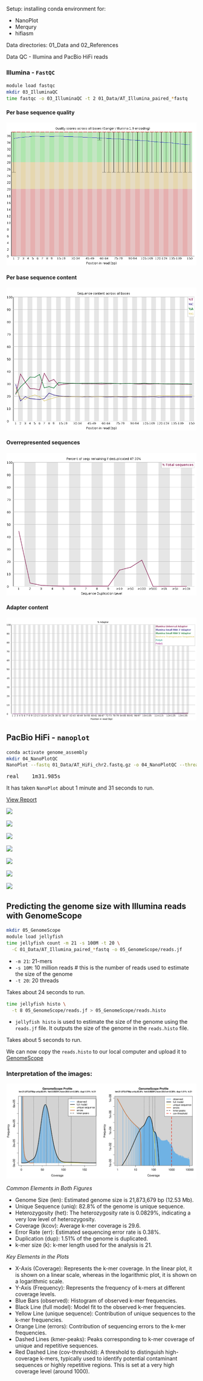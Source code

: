 Setup: installing conda environment for:

- NanoPlot
- Merqury
- hifiasm



Data directories: 01_Data and 02_References

 Data QC - Illumina and PacBio HiFi reads

### Illumina - `FastQC`

```bash
module load fastqc
mkdir 03_IlluminaQC
time fastqc -o 03_IlluminaQC -t 2 01_Data/AT_Illumina_paired_*fastq
```


#### Per base sequence quality
![](assets/images/fastqc/per_base_quality.png)

#### Per base sequence content
![](assets/images/fastqc/per_base_sequence_content.png)

#### Overrepresented sequences
![](assets/images/fastqc/duplication_levels.png)

#### Adapter content
![](assets/images/fastqc/adapter_content.png)

## PacBio HiFi - `nanoplot`
```bash
conda activate genome_assembly
mkdir 04_NanoPlotQC
NanoPlot --fastq 01_Data/AT_HiFi_chr2.fastq.gz -o 04_NanoPlotQC --threads 20
````

<pre>
real    1m31.985s
</pre>

It has taken `NanoPlot` about 1  minute and 31 seconds to run.

[View Report](assets/images/03_QC_Nanoplot/NanoStats.txt)

![](assets/images/03_QC_Nanoplot/LengthvsQualityScatterPlot_dot.png)

![](assets/images/03_QC_Nanoplot/LengthvsQualityScatterPlot_kde.png)

![](assets/images/03_QC_Nanoplot/Non_weightedHistogramReadlength.png)

![](assets/images/03_QC_Nanoplot/Non_weightedLogTransformed_HistogramReadlength.png)

![](assets/images/03_QC_Nanoplot/WeightedHistogramReadlength.png)

![](assets/images/03_QC_Nanoplot/WeightedLogTransformed_HistogramReadlength.png)

![](assets/images/03_QC_Nanoplot/Yield_By_Length.png)

## Predicting the genome size with Illumina reads with GenomeScope

```bash
mkdir 05_GenomeScope
module load jellyfish
time jellyfish count -m 21 -s 100M -t 20 \
  -C 01_Data/AT_Illumina_paired_*fastq -o 05_GenomeScope/reads.jf
```

- `-m 21`: 21-mers
- `-s 10M`: 10 million reads # this is the number of reads used to estimate the size of the genome
- `-t 20`: 20 threads

Takes about 24 seconds to run.

```bash
time jellyfish histo \
  -t 8 05_GenomeScope/reads.jf > 05_GenomeScope/reads.histo
```

- `jellyfish histo` is used to estimate the size of the genome using the `reads.jf` file. It outputs the size of the genome in the `reads.histo` file.

Takes about 5 seconds to run.

We can now copy the `reads.histo` to our local computer and upload it to [GenomeScope](http://genomescope.org/)

### Interpretation of the images:

![](assets/images/genome_scope.png)

_Common Elements in Both Figures_

- Genome Size (len): Estimated genome size is 21,873,679 bp (12.53 Mb).
- Unique Sequence (uniq): 82.8% of the genome is unique sequence.
- Heterozygosity (het): The heterozygosity rate is 0.0829%, indicating a very low level of heterozygosity.
- Coverage (kcov): Average k-mer coverage is 29.6.
- Error Rate (err): Estimated sequencing error rate is 0.38%.
- Duplication (dup): 1.51% of the genome is duplicated.
- k-mer size (k): k-mer length used for the analysis is 21.

_Key Elements in the Plots_

- X-Axis (Coverage): Represents the k-mer coverage. In the linear plot, it is shown on a linear scale, whereas in the logarithmic plot, it is shown on a logarithmic scale.
- Y-Axis (Frequency): Represents the frequency of k-mers at different coverage levels.
- Blue Bars (observed): Histogram of observed k-mer frequencies.
- Black Line (full model): Model fit to the observed k-mer frequencies.
- Yellow Line (unique sequence): Contribution of unique sequences to the k-mer frequencies.
- Orange Line (errors): Contribution of sequencing errors to the k-mer frequencies.
- Dashed Lines (kmer-peaks): Peaks corresponding to k-mer coverage of unique and repetitive sequences.
- Red Dashed Line (cov-threshold): A threshold to distinguish high-coverage k-mers, typically used to identify potential contaminant sequences or highly repetitive regions. This is set at a very high coverage level (around 1000).

